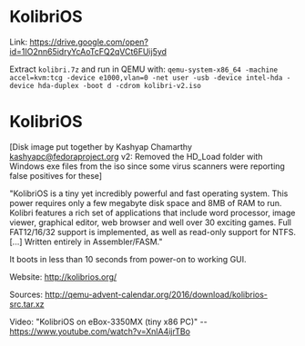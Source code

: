 # KolibriOS

Link: https://drive.google.com/open?id=1IO2nn65idryYcAoTcFQ2qVCt6FUij5yd

Extract `kolibri.7z` and run in QEMU with: `qemu-system-x86_64 -machine accel=kvm:tcg -device e1000,vlan=0 -net user -usb -device intel-hda -device hda-duplex -boot d -cdrom kolibri-v2.iso`

KolibriOS
=========
[Disk image put together by Kashyap Chamarthy <kashyapc@fedoraproject.org>
 v2: Removed the HD_Load folder with Windows exe files from the iso
     since some virus scanners were reporting false positives for these]

"KolibriOS is a tiny yet incredibly powerful and fast operating system.
This power requires only a few megabyte disk space and 8MB of RAM to
run. Kolibri features a rich set of applications that include word
processor, image viewer, graphical editor, web browser and well over 30
exciting games. Full FAT12/16/32 support is implemented, as well as
read-only support for NTFS. [...]  Written entirely in Assembler/FASM."

It boots in less than 10 seconds from power-on to working GUI.

Website: http://kolibrios.org/

Sources: http://qemu-advent-calendar.org/2016/download/kolibrios-src.tar.xz

Video: "KolibriOS on eBox-3350MX (tiny x86 PC)" --
https://www.youtube.com/watch?v=XnlA4ijrTBo
